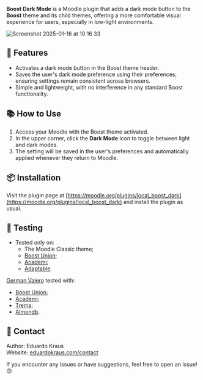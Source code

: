 **Boost Dark Mode** is a Moodle plugin that adds a dark mode button to the **Boost** theme and its child themes, offering a more comfortable visual experience for users, especially in low-light environments.

![Screenshot 2025-01-16 at 10 16 33](https://github.com/user-attachments/assets/9d41e6d9-1256-4a48-9e3f-071b18e0ddb7)

## 🚀 Features

- Activates a dark mode button in the Boost theme header.
- Saves the user's dark mode preference using their preferences, ensuring settings remain consistent across browsers.
- Simple and lightweight, with no interference in any standard Boost functionality.

## 📚 How to Use

1. Access your Moodle with the Boost theme activated.
2. In the upper corner, click the **Dark Mode** icon to toggle between light and dark modes.
3. The setting will be saved in the user's preferences and automatically applied whenever they return to Moodle.

## 📦 Installation

Visit the plugin page at [https://moodle.org/plugins/local_boost_dark](https://moodle.org/plugins/local_boost_dark) and install the plugin as usual.

## 🐞 Testing

- Tested only on:
  - The Moodle Classic theme;
  - [Boost Union](https://moodle.org/plugins/theme_boost_union);
  - [Academi](https://moodle.org/plugins/theme_academi);
  - [Adaptable](https://moodle.org/plugins/theme_adaptable).
  
[German Valero](https://github.com/EduardoKrausME/moodle-local_boost_dark/issues/3) tested with:
  - [Boost Union](https://moodle.org/plugins/theme_boost_union);
  - [Academi](https://moodle.org/plugins/theme_academi);
  - [Trema](https://moodle.org/plugins/theme_trema);
  - [Almondb](https://moodle.org/plugins/theme_almondb).

## 📧 Contact

Author: Eduardo Kraus  
Website: [eduardokraus.com/contact](https://eduardokraus.com/contato)  

If you encounter any issues or have suggestions, feel free to open an issue! 😊
